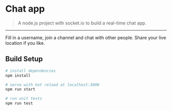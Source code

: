 # Chat app

> A node.js project with socket.io to build a real-time chat app. 
---
Fill in a username, join a channel and chat with other people.
Share your live location if you like.

## Build Setup

``` bash
# install dependencies
npm install

# serve with hot reload at localhost:3000
npm run start

# run unit tests
npm run test
```